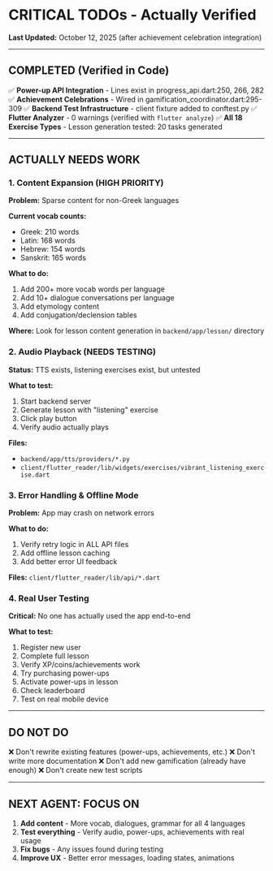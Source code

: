 # CRITICAL TODOs - Actually Verified

**Last Updated:** October 12, 2025 (after achievement celebration integration)

---

## COMPLETED (Verified in Code)

✅ **Power-up API Integration** - Lines exist in progress_api.dart:250, 266, 282
✅ **Achievement Celebrations** - Wired in gamification_coordinator.dart:295-309
✅ **Backend Test Infrastructure** - client fixture added to conftest.py
✅ **Flutter Analyzer** - 0 warnings (verified with `flutter analyze`)
✅ **All 18 Exercise Types** - Lesson generation tested: 20 tasks generated

---

## ACTUALLY NEEDS WORK

### 1. Content Expansion (HIGH PRIORITY)

**Problem:** Sparse content for non-Greek languages

**Current vocab counts:**
- Greek: 210 words
- Latin: 168 words
- Hebrew: 154 words
- Sanskrit: 165 words

**What to do:**
1. Add 200+ more vocab words per language
2. Add 10+ dialogue conversations per language
3. Add etymology content
4. Add conjugation/declension tables

**Where:** Look for lesson content generation in `backend/app/lesson/` directory

### 2. Audio Playback (NEEDS TESTING)

**Status:** TTS exists, listening exercises exist, but untested

**What to test:**
1. Start backend server
2. Generate lesson with "listening" exercise
3. Click play button
4. Verify audio actually plays

**Files:**
- `backend/app/tts/providers/*.py`
- `client/flutter_reader/lib/widgets/exercises/vibrant_listening_exercise.dart`

### 3. Error Handling & Offline Mode

**Problem:** App may crash on network errors

**What to do:**
1. Verify retry logic in ALL API files
2. Add offline lesson caching
3. Add better error UI feedback

**Files:** `client/flutter_reader/lib/api/*.dart`

### 4. Real User Testing

**Critical:** No one has actually used the app end-to-end

**What to test:**
1. Register new user
2. Complete full lesson
3. Verify XP/coins/achievements work
4. Try purchasing power-ups
5. Activate power-ups in lesson
6. Check leaderboard
7. Test on real mobile device

---

## DO NOT DO

❌ Don't rewrite existing features (power-ups, achievements, etc.)
❌ Don't write more documentation
❌ Don't add new gamification (already have enough)
❌ Don't create new test scripts

---

## NEXT AGENT: FOCUS ON

1. **Add content** - More vocab, dialogues, grammar for all 4 languages
2. **Test everything** - Verify audio, power-ups, achievements with real usage
3. **Fix bugs** - Any issues found during testing
4. **Improve UX** - Better error messages, loading states, animations
